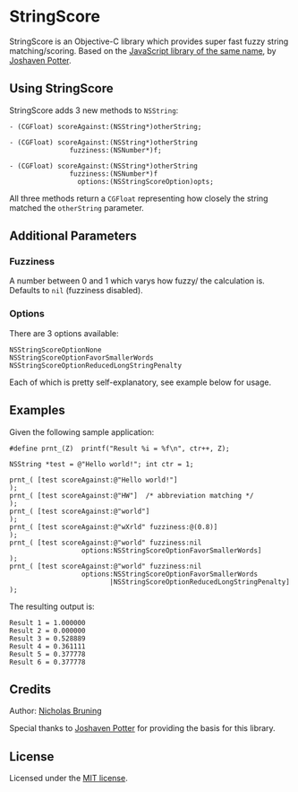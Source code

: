 # StringScore

StringScore is an Objective-C library which provides super fast fuzzy string matching/scoring. Based on the [JavaScript library of the same name](https://github.com/joshaven/string_score), by [Joshaven Potter](https://github.com/joshaven).

## Using StringScore

StringScore adds 3 new methods to `NSString`:

````
- (CGFloat) scoreAgainst:(NSString*)otherString;

- (CGFloat) scoreAgainst:(NSString*)otherString 
               fuzziness:(NSNumber*)f;
               
- (CGFloat) scoreAgainst:(NSString*)otherString 
               fuzziness:(NSNumber*)f 
                 options:(NSStringScoreOption)opts;
````

All three methods return a `CGFloat` representing how closely the string matched the `otherString` parameter.


## Additional Parameters
### Fuzziness

A number between 0 and 1 which varys how fuzzy/ the calculation is. Defaults to `nil` (fuzziness disabled).

### Options

There are 3 options available: 

````
NSStringScoreOptionNone
NSStringScoreOptionFavorSmallerWords
NSStringScoreOptionReducedLongStringPenalty
````

Each of which is pretty self-explanatory, see example below for usage.


## Examples

Given the following sample application:

````
#define prnt_(Z)  printf("Result %i = %f\n", ctr++, Z); 

NSString *test = @"Hello world!"; int ctr = 1;

prnt_( [test scoreAgainst:@"Hello world!"]                             );
prnt_( [test scoreAgainst:@"HW"]  /* abbreviation matching */          ); 
prnt_( [test scoreAgainst:@"world"]                                    );
prnt_( [test scoreAgainst:@"wXrld" fuzziness:@(0.8)]                   );
prnt_( [test scoreAgainst:@"world" fuzziness:nil 
                  options:NSStringScoreOptionFavorSmallerWords]        );
prnt_( [test scoreAgainst:@"world" fuzziness:nil 
                  options:NSStringScoreOptionFavorSmallerWords
                         |NSStringScoreOptionReducedLongStringPenalty] );

````
The resulting output is:

````
Result 1 = 1.000000
Result 2 = 0.000000
Result 3 = 0.528889
Result 4 = 0.361111
Result 5 = 0.377778
Result 6 = 0.377778
````

## Credits

Author: [Nicholas Bruning](https://github.com/thetron)

Special thanks to [Joshaven Potter](https://github.com/joshaven) for providing the basis for this library.

## License

Licensed under the [MIT license](http://www.opensource.org/licenses/mit-license.php).
